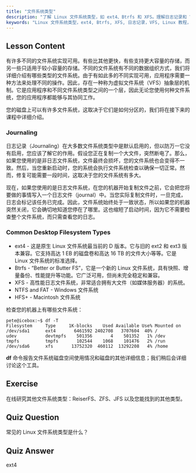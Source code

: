 ```yaml
---
title: "文件系统类型"
description: "了解 Linux 文件系统类型，如 ext4、Btrfs 和 XFS。理解日志记录和 VFS 以实现数据一致性。在本初学者指南中探索常见的 Linux 文件系统。"
keywords: "Linux 文件系统类型，ext4, Btrfs, XFS, 日志记录，VFS, Linux 教程，初学者指南"
---
```


## Lesson Content

有许多不同的文件系统实现可用。有些比其他更快，有些支持更大容量的存储，而另一些只适用于较小容量的存储。不同的文件系统有不同的数据组织方式，我们将详细介绍有哪些类型的文件系统。由于有如此多的不同实现可用，应用程序需要一种方法来处理不同的操作。因此，存在一种称为虚拟文件系统（VFS）抽象层的机制。它是应用程序和不同文件系统类型之间的一个层，因此无论您使用何种文件系统，您的应用程序都能够与其协同工作。

您的磁盘上可以有许多文件系统，这取决于它们是如何分区的，我们将在接下来的课程中详细介绍。

### Journaling

日志记录（Journaling）在大多数文件系统类型中是默认启用的，但以防万一它没有启用，您应该了解它的作用。假设您正在复制一个大文件，突然断电了。那么，如果您使用的是非日志文件系统，文件最终会损坏，您的文件系统也会变得不一致。然后，当您重新启动时，您的系统会执行文件系统检查以确保一切正常。然而，修复可能需要一段时间，这取决于您的文件系统有多大。

现在，如果您使用的是日志文件系统，在您的机器开始复制文件之前，它会把您将要做的事情写入一个日志文件（journal）中。当您实际复制文件时，一旦完成，日志会标记该任务已完成。因此，文件系统始终处于一致状态，所以如果您的机器突然关闭，它会确切地知道您停在了哪里。这也缩短了启动时间，因为它不需要检查整个文件系统，而只需查看您的日志。

### Common Desktop Filesystem Types

- ext4 - 这是原生 Linux 文件系统最当前的 D 版本。它与旧的 ext2 和 ext3 版本兼容。它支持高达 1 EB 的磁盘卷和高达 16 TB 的文件大小等等。它是 Linux 文件系统的标准选择。
- Btrfs - “Better or Butter FS”，它是一个新的 Linux 文件系统，具有快照、增量备份、性能提升等功能。它广泛可用，但尚未完全稳定和兼容。
- XFS - 高性能日志文件系统，非常适合拥有大文件（如媒体服务器）的系统。
- NTFS and FAT - Windows 文件系统
- HFS+ - Macintosh 文件系统

检查您的机器上有哪些文件系统：

```plaintext
pete@icebox:~$ df -T
Filesystem     Type     1K-blocks    Used Available Use% Mounted on
/dev/sda1      ext4       6461592 2402708   3707604  40% /
udev           devtmpfs    501356       4    501352   1% /dev
tmpfs          tmpfs       102544    1068    101476   2% /run
/dev/sda6      xfs       13752320  460112  13292208   4% /home
```

**df** 命令报告文件系统磁盘空间使用情况和磁盘的其他详细信息；我们稍后会详细讨论这个工具。

## Exercise

在线研究其他文件系统类型：ReiserFS、ZFS、JFS 以及您能找到的其他类型。

## Quiz Question

常见的 Linux 文件系统类型是什么？

## Quiz Answer

ext4
